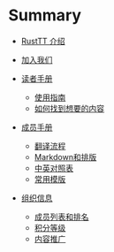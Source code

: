 # Summary

- [RustTT 介绍](./about.md)
- [加入我们](./join-us.md)

- [读者手册]()
  - [使用指南](reader-guide/how-to-use.md)
  - [如何找到想要的内容](reader-guide/find-the-content.md)
  
- [成员手册]()
  - [翻译流程](translation-guide/steps.md)
  - [Markdown和排版](translation-guide/markdown.md)
  - [中英对照表](translation-guide/glossary.md)
  - [常用模版](translation-guide/templates.md)

- [组织信息]()
  - [成员列表和排名](org-info/members.md)
  - [积分等级](org-info/rank-points.md)
  - [内容推广](org-info/promotion.md)
